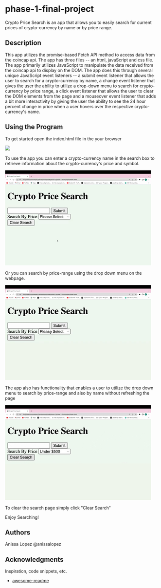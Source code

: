 # phase-1-final-project

Crypto Price Search is an app that allows you to easily search for current prices of crypto-currency by name or by price range. 




## Description

This app utilizes the promise-based Fetch API method to access data from the coincap api. The app has three files -- an html, javaScript and css file. The app primarily utilizes JavaScript to manipulate the data received from the coincap api to display on the DOM. The app does this through several unique JavaScript event listeners -- a submit event listener that allows the user to search for a crypto-currency by name, a change event listener that gives the user the ability to utilize a drop-down menu to search for crypto-currency by price range, a click event listener that allows the user to clear the DOM elements from the page and a mouseover event listener that adds a bit more interactivity by giving the user the ability to see the 24 hour percent change in price when a user hovers over the respective crypto-currency's name. 




## Using the Program

To get started open the index.html file in the your browser

![](gifs/html.gifhtml.gif)

To use the app you can enter a crypto-currency name in the search box to retrieve information about the crypto-currency's price and symbol. 

![](gifs/searchnamegif.gif)

Or you can search by price-range using the drop down menu on the webpage.

![](gifs/searchbypricegif.gif)

The app also has functionality that enables a user to utilize the drop down menu to search by price-range and also by name without refreshing the page

![](gifs/searchforBoth.gif)


To clear the search page simply click "Clear Search" 



Enjoy Searching!




## Authors

Anissa Lopez @anissalopez




## Acknowledgments

Inspiration, code snippets, etc.
* [awesome-readme](https://github.com/matiassingers/awesome-readme)